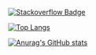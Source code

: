 <!--[![Linkedin Badge](https://img.shields.io/badge/-krushnatkhawale-blue?style=flat-square&logo=Linkedin&logoColor=white&link=https://www.linkedin.com/in/krushnat-khavale/)](https://www.linkedin.com/in////)-->
[![Stackoverflow Badge](https://img.shields.io/badge/-Stackoverflow-D106DD?style=flat-square&logo=Stackoverflow&logoColor=white&link=https://stackoverflow.com/users/1446358/wosimosi)](https://stackoverflow.com/users/9496492/irina)

[![Top Langs](https://github-readme-stats.vercel.app/api/top-langs/?username=foaxdev&layout=compact)](https://github.com/anuraghazra/github-readme-stats)

[![Anurag's GitHub stats](https://github-readme-stats.vercel.app/api?username=foaxdev&count_private=true&show_icons=true&theme=tokyonight)](https://github.com/anuraghazra/github-readme-stats)

<!--
**foaxdev/foaxdev** is a ✨ _special_ ✨ repository because its `README.md` (this file) appears on your GitHub profile.

Here are some ideas to get you started:

- 🔭 I’m currently working on ...
- 🌱 I’m currently learning ...
- 👯 I’m looking to collaborate on ...
- 🤔 I’m looking for help with ...
- 💬 Ask me about ...
- 📫 How to reach me: ...
- 😄 Pronouns: ...
- ⚡ Fun fact: ...
-->
